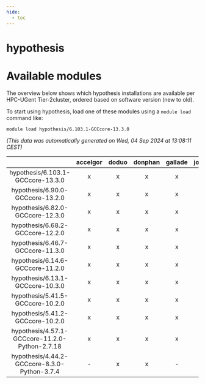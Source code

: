 ```yaml
---
hide:
  - toc
---
```


hypothesis
==========

# Available modules


The overview below shows which hypothesis installations are available per HPC-UGent Tier-2cluster, ordered based on software version (new to old).

To start using hypothesis, load one of these modules using a `module load` command like:

```shell
module load hypothesis/6.103.1-GCCcore-13.3.0
```

*(This data was automatically generated on Wed, 04 Sep 2024 at 13:08:11 CEST)*  

| |accelgor|doduo|donphan|gallade|joltik|shinx|skitty|
| :---: | :---: | :---: | :---: | :---: | :---: | :---: | :---: |
|hypothesis/6.103.1-GCCcore-13.3.0|x|x|x|x|x|x|x|
|hypothesis/6.90.0-GCCcore-13.2.0|x|x|x|x|x|x|x|
|hypothesis/6.82.0-GCCcore-12.3.0|x|x|x|x|x|x|x|
|hypothesis/6.68.2-GCCcore-12.2.0|x|x|x|x|x|x|x|
|hypothesis/6.46.7-GCCcore-11.3.0|x|x|x|x|x|x|x|
|hypothesis/6.14.6-GCCcore-11.2.0|x|x|x|x|x|-|x|
|hypothesis/6.13.1-GCCcore-10.3.0|x|x|x|x|x|-|x|
|hypothesis/5.41.5-GCCcore-10.2.0|x|x|x|x|x|-|x|
|hypothesis/5.41.2-GCCcore-10.2.0|x|x|x|x|x|-|x|
|hypothesis/4.57.1-GCCcore-11.2.0-Python-2.7.18|x|x|x|x|x|-|x|
|hypothesis/4.44.2-GCCcore-8.3.0-Python-3.7.4|-|x|x|-|x|-|x|
